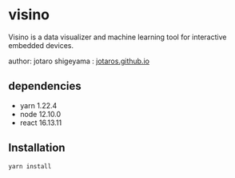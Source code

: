 # visino

Visino is a data visualizer and machine learning tool for interactive embedded devices.

author: jotaro shigeyama : [jotaros.github.io](jotaros.github.io)

## dependencies

- yarn  1.22.4
- node  12.10.0
- react 16.13.11

## Installation

`yarn install`
